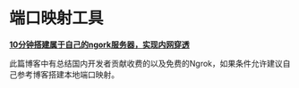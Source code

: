 # 端口映射工具

[**10分钟搭建属于自己的ngork服务器，实现内网穿透**](http://blog.csdn.net/zyw_java/article/details/70341106)

此篇博客中有总结国内开发者贡献收费的以及免费的Ngrok，如果条件允许建议自己参考博客搭建本地端口映射。
